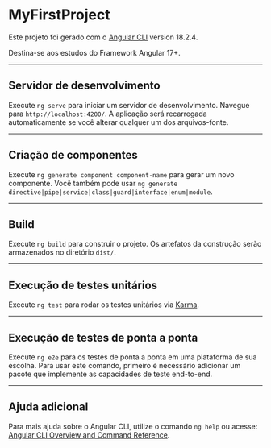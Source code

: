 # MyFirstProject

Este projeto foi gerado com o [Angular CLI](https://github.com/angular/angular-cli) version 18.2.4.

Destina-se aos estudos do Framework Angular 17+.

---

## Servidor de desenvolvimento

Execute `ng serve` para iniciar um servidor de desenvolvimento. Navegue para `http://localhost:4200/`. A aplicação será recarregada automaticamente se você alterar qualquer um dos arquivos-fonte.

---

## Criação de componentes

Execute `ng generate component component-name` para gerar um novo componente. Você também pode usar `ng generate directive|pipe|service|class|guard|interface|enum|module`.

---

## Build

Execute `ng build` para construir o projeto. Os artefatos da construção serão armazenados no diretório `dist/`.

---

## Execução de testes unitários

Execute `ng test` para rodar os testes unitários via [Karma](https://karma-runner.github.io).

---

## Execução de testes de ponta a ponta

Execute `ng e2e` para os testes de ponta a ponta em uma plataforma de sua escolha. Para usar este comando, primeiro é necessário adicionar um pacote que implemente as capacidades de teste end-to-end.

---

## Ajuda adicional

Para mais ajuda sobre o Angular CLI, utilize o comando `ng help` ou acesse: [Angular CLI Overview and Command Reference](https://angular.dev/tools/cli).
